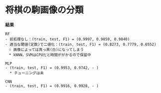 # 将棋の駒画像の分類

**結果**

	RF
	- 前処理なし：(train, test, F1) = (0.9997, 0.9859, 0.9840)
	- 適当な閾値(定数)で二値化：(train, test, F1) = (0.8273, 0.7779, 0.6552)  
	　∵ 画像によっては真っ黒(白)になってしまう
	　* kNNN，SVMはCPUだと時間ががかるので保留中

	MLP
	- (train, test, F1) = (0.9953, 0.9742, - )  
	  * チューニングは未

	CNN
	- (train, test, F1) = (0.9916, 0.9928, - )  
